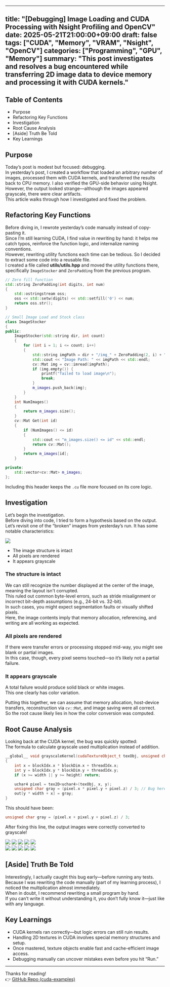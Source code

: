 
---
title: "[Debugging] Image Loading and CUDA Processing with Nsight Profiling and OpenCV"
date: 2025-05-21T21:00:00+09:00
draft: false
tags: ["CUDA", "Memory", "VRAM", "Nsight", "OpenCV"]
categories: ["Programming", "GPU", "Memory"]
summary: "This post investigates and resolves a bug encountered while transferring 2D image data to device memory and processing it with CUDA kernels."
---

## Table of Contents
- Purpose
- Refactoring Key Functions
- Investigation
- Root Cause Analysis
- [Aside] Truth Be Told
- Key Learnings

## Purpose
Today’s post is modest but focused: debugging.  
In yesterday’s post, I created a workflow that loaded an arbitrary number of images, processed them with CUDA kernels, and transferred the results back to CPU memory. I also verified the GPU-side behavior using Nsight.  
However, the output looked strange—although the images appeared grayscale, there were clear artifacts.  
This article walks through how I investigated and fixed the problem.

## Refactoring Key Functions
Before diving in, I rewrote yesterday’s code manually instead of copy-pasting it.  
Since I’m still learning CUDA, I find value in rewriting by hand: it helps me catch typos, reinforce the function logic, and internalize naming conventions.  
However, rewriting utility functions each time can be tedious. So I decided to extract some code into a reusable file.  
I created a file called **utils/utils.hpp** and moved the utility functions there, specifically `ImageStocker` and `ZeroPadding` from the previous program.

```cpp
// Zero fill function
std::string ZeroPadding(int digits, int num)
{
    std::ostringstream oss;
    oss << std::setw(digits) << std::setfill('0') << num;
    return oss.str();
}

// Small Image Load and Stock class
class ImageStocker
{
public:
    ImageStocker(std::string dir, int count)
    {
        for (int i = 1; i <= count; i++)
        {
            std::string imgPath = dir + "/img_" + ZeroPadding(2, i) + ".png";
            std::cout << "Image Path: " << imgPath << std::endl;
            cv::Mat img = cv::imread(imgPath);
            if (img.empty()) {
                printf("failed to load image\n");
                break;
            }
            m_images.push_back(img);
        }
    } 
    int NumImages()
    {
        return m_images.size();
    }
    cv::Mat Get(int id)
    {
        if (NumImages() <= id)
        {
            std::cout << "m_images.size() <= id" << std::endl;
            return cv::Mat();
        }
        return m_images[id];
    }

private: 
    std::vector<cv::Mat> m_images;
};
```

Including this header keeps the `.cu` file more focused on its core logic.

## Investigation
Let’s begin the investigation.  
Before diving into code, I tried to form a hypothesis based on the output.  
Let’s revisit one of the “broken” images from yesterday’s run. It has some notable characteristics:

<div class="image-row">
  <img src="004_cuda-sequential_img_00.png" />
</div>

- The image structure is intact  
- All pixels are rendered  
- It appears grayscale  

### The structure is intact  
We can still recognize the number displayed at the center of the image, meaning the layout isn't corrupted.  
This ruled out common byte-level errors, such as stride misalignment or incorrect bit-depth assumptions (e.g., 24-bit vs. 32-bit).  
In such cases, you might expect segmentation faults or visually shifted pixels.  
Here, the image contents imply that memory allocation, referencing, and writing are all working as expected.

### All pixels are rendered  
If there were transfer errors or processing stopped mid-way, you might see blank or partial images.  
In this case, though, every pixel seems touched—so it’s likely not a partial failure.

### It appears grayscale  
A total failure would produce solid black or white images.  
This one clearly has color variation.

Putting this together, we can assume that memory allocation, host-device transfers, reconstruction via `cv::Mat`, and image saving were all correct.  
So the root cause likely lies in how the color conversion was computed.

## Root Cause Analysis
Looking back at the CUDA kernel, the bug was quickly spotted:  
The formula to calculate grayscale used multiplication instead of addition.

```cpp
__global__ void grayscaleKernel(cudaTextureObject_t texObj, unsigned char* out, int width, int height)
{
    int x = blockIdx.x * blockDim.x + threadIdx.x;
    int y = blockIdx.y * blockDim.y + threadIdx.y;
    if (x >= width || y >= height) return;

    uchar4 pixel = tex2D<uchar4>(texObj, x, y);
    unsigned char gray = (pixel.x * pixel.y + pixel.z) / 3; // Bug here!
    out[y * width + x] = gray;
}
```

This should have been:

```cpp
unsigned char gray = (pixel.x + pixel.y + pixel.z) / 3;
```

After fixing this line, the output images were correctly converted to grayscale!

<div class="image-row">
    <img src="005_cuda-sequential_debug_img_00.png" />
    <img src="005_cuda-sequential_debug_img_01.png" />
    <img src="005_cuda-sequential_debug_img_02.png" />
    <img src="005_cuda-sequential_debug_img_03.png" />
    <img src="005_cuda-sequential_debug_img_04.png" />
</div>
<div class="image-row">
    <img src="005_cuda-sequential_debug_img_05.png" />
    <img src="005_cuda-sequential_debug_img_06.png" />
    <img src="005_cuda-sequential_debug_img_07.png" />
    <img src="005_cuda-sequential_debug_img_08.png" />
    <img src="005_cuda-sequential_debug_img_09.png" />
</div>


## [Aside] Truth Be Told
Interestingly, I actually caught this bug early—before running any tests.  
Because I was rewriting the code manually (part of my learning process), I noticed the multiplication almost immediately.  
When in doubt, I recommend rewriting a small program by hand.  
If you can’t write it without understanding it, you don’t fully know it—just like with any language.

## Key Learnings
- CUDA kernels ran correctly—but logic errors can still ruin results.
- Handling 2D textures in CUDA involves special memory structures and setup.
- Once mastered, texture objects enable fast and cache-efficient image access.
- Debugging manually can uncover mistakes even before you hit “Run.”

---

Thanks for reading!  
👉 [GitHub Repo (cuda-examples)](https://github.com/yaikeda/cuda-examples/)

